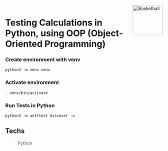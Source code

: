 <img src="https://upload.wikimedia.org/wikipedia/commons/thumb/0/0a/Python.svg/1200px-Python.svg.png" alt="Basketball" title="Basketball" height="96" width="96" align="right"/>

# Testing Calculations in Python, using OOP (Object-Oriented Programming)

### Create environment with venv

```
python3 -m venv venv
```

### Activate environment

```
. venv/bin/activate
```

### Run Tests in Python

```
python3 -m unittest discover -v
```

## Techs

> Python